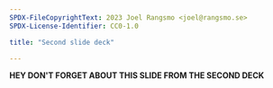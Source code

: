```yaml
---
SPDX-FileCopyrightText: 2023 Joel Rangsmo <joel@rangsmo.se>
SPDX-License-Identifier: CC0-1.0

title: "Second slide deck"

---
```

**HEY DON'T FORGET ABOUT THIS SLIDE FROM THE SECOND DECK**
